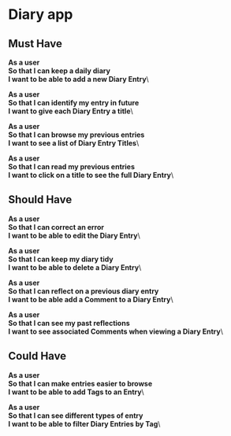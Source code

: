 # Diary app

## Must Have

**As a user**\
**So that I can keep a daily diary**\
**I want to be able to add a new Diary Entry**\

**As a user**\
**So that I can identify my entry in future**\
**I want to give each Diary Entry a title**\

**As a user**\
**So that I can browse my previous entries**\
**I want to see a list of Diary Entry Titles**\

**As a user**\
**So that I can read my previous entries**\
**I want to click on a title to see the full Diary Entry**\

## Should Have

**As a user**\
**So that I can correct an error**\
**I want to be able to edit the Diary Entry**\

**As a user**\
**So that I can keep my diary tidy**\
**I want to be able to delete a Diary Entry**\

**As a user**\
**So that I can reflect on a previous diary entry**\
**I want to be able add a Comment to a Diary Entry**\

**As a user**\
**So that I can see my past reflections**\
**I want to see associated Comments when viewing a Diary Entry**\

## Could Have

**As a user**\
**So that I can make entries easier to browse**\
**I want to be able to add Tags to an Entry**\

**As a user**\
**So that I can see different types of entry**\
**I want to be able to filter Diary Entries by Tag**\
